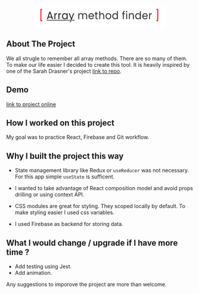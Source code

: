 <div style="text-align:center">
<img src="/public/logo.png" alt="Project logo" width="350" height="60"/>
</div>

## About The Project

We all strugle to remember all array methods. There are so many of them. To make our life easier I
decided to create this tool. It is heavily inspired by one of the Sarah Drasner's project
<a href="https://github.com/sdras/array-explorer">link to repo</a>.

## Demo

<a href="https://array-method-finder.netlify.app">link to project online</a>

## How I worked on this project

My goal was to practice React, Firebase and Git workflow.

## Why I built the project this way

- State management library like Redux or `useReducer` was not necessary. For this app simple
  `useState` is sufficent.

- I wanted to take advantage of React composition model and avoid props drilling or using context
  API.

- CSS modules are great for styling. They scoped locally by default. To make styling easier I used
  css variables.

- I used Firebase as backend for storing data.

## What I would change / upgrade if I have more time ?

- Add testing using Jest.
- Add animation.

Any suggestions to imporove the project are more than welcome.
